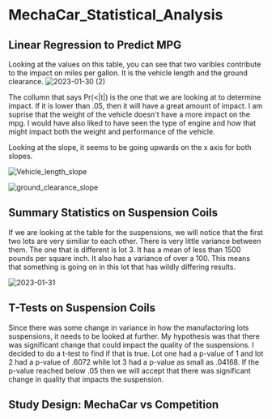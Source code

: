 # MechaCar_Statistical_Analysis

## Linear Regression to Predict MPG

Looking at the values on this table, you can see that two varibles contribute to the impact on miles per gallon. It is the vehicle length and the ground clearance. 
![2023-01-30 (2)](https://user-images.githubusercontent.com/114030563/215416779-8968966c-df04-44d1-b384-777a814dc60d.jpg)

The collumn that says Pr(<|t|) is the one that we are looking at to determine impact. If it is lower than .05, then it will have a great amount of impact.
I am suprise that the weight of the vehicle doesn't have a more impact on the mpg. I would have also liked to have seen the type of engine and how that might impact both the weight and performance of the vehicle.

Looking at the slope, it seems to be going upwards on the x axis for both slopes.

![Vehicle_length_slope](https://user-images.githubusercontent.com/114030563/215875930-503e3723-db54-48da-ab0f-1e0e6b39a560.png)

![ground_clearance_slope](https://user-images.githubusercontent.com/114030563/215875996-139270b7-03b5-4a23-9ca9-6c96cb9c44a9.png)


## Summary Statistics on Suspension Coils

If we are looking at the table for the suspensions, we will notice that the first two lots are very similiar to each other. There is very little variance between them. The one that is different is lot 3. It has a mean of less than 1500 pounds per square inch. It also has a variance of over a 100. This means that something is going on in this lot that has wildly differing results.

![2023-01-31](https://user-images.githubusercontent.com/114030563/215878415-cc32ea01-9be5-4c7f-ac20-aa73e561a76a.png)

## T-Tests on Suspension Coils

Since there was some change in variance in how the manufactoring lots suspensions, it needs to be looked at further. My hypothesis was that there was significant change that could impact the quality of the suspensions. I decided to do a t-test to find if that is true. Lot one had a p-value of 1 and lot 2 had a p-value of .6072 while lot 3 had a p-value as small as .04168. If the p-value reached below .05 then we will accept that there was significant change in quality that impacts the suspension.

## Study Design: MechaCar vs Competition

